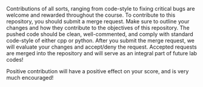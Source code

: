 Contributions of all sorts, ranging from code-style to fixing critical bugs are welcome and rewarded throughout the course. To contribute to this repository, you should submit a merge request. Make sure to outline your changes and how they contribute to the objectives of this repository. The pushed code should be clean, well-commented, and comply with standard code-style of either cpp or python. After you submit the merge request, we will evaluate your changes and accept/deny the request. Accepted requests are merged into the repository and will serve as an integral part of future lab codes! 

Positive contribution will have a positive effect on your score, and is very much encouraged!
